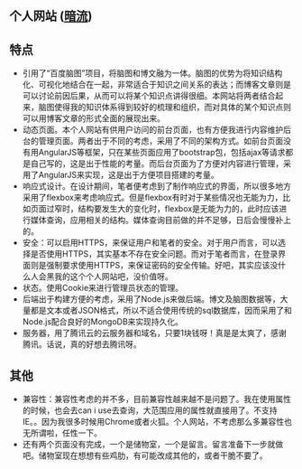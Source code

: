 个人网站 ([暗流](http://www.peytonzhao88.cn))
---
## 特点
* 引用了“百度脑图”项目，将脑图和博文融为一体。脑图的优势为将知识结构化、可视化地结合在一起，非常适合于知识之间关系的表达；而博客文章则是可以讨论前因后果，从而可以将某个知识点讲得很细。本网站将两者结合起来，脑图使得我的知识体系得到较好的梳理和组织，而对具体的某个知识点则可以用博客文章的形式全面的展现出来。
* 动态页面。本个人网站有供用户访问的前台页面，也有方便我进行内容维护后台的管理页面。两者出于不同的考虑，采用了不同的架构方式。如前台页面没有用AngularJS等框架，只在某些页面应用了bootstrap包，包括ajax等请求都是自己写的，这是出于性能的考量。而后台页面为了方便对内容进行管理，采用了AngularJS来实现，这是出于方便项目搭建的考量。
* 响应式设计。在设计期间，笔者便考虑到了制作响应式的界面，所以很多地方采用了flexbox来考虑响应式。但是flexbox有时对于某些情况也无能为力，比如页面过窄时，结构要发生大的变化时，flexbox是无能为力的，此时应该进行媒体查询，应用相关的结构。媒体查询目前做的并不足够，日后会慢慢补上的。
* 安全：可以启用HTTPS，来保证用户和笔者的安全。对于用户而言，可以选择是否使用HTTPS，其实基本不存在安全问题。而对于笔者而言，在登录界面则是强制要求使用HTTPS，来保证密码的安全传输。好吧，其实应该没什么人会黑我的这个个人网站吧，没价值呀。
* 状态。使用Cookie来进行管理员状态的管理。
* 后端出于构建方便的考虑，采用了Node.js来做后端。博文及脑图数据等，大量都是文本或者JSON格式，所以不适合使用传统的sql数据库，因而采用了和Node.js配合良好的MongoDB来实现持久化。
* 服务器，用了腾讯云的云服务器和域名，只要1块钱呀！真是是太爽了，感谢腾讯。话说，真的好想去腾讯呀。

## 其他
* 兼容性：兼容性考虑的并不多，目前兼容性越来越不是问题了。我在使用属性的时候，也会去can i use去查询，大范围应用的属性就直接用了。不支持IE。。因为我很多时候用Chrome或者火狐。个人网站，不考虑那么多兼容性也无所谓啦，任性一下。
* 还有两个页面没有完成，一个是储物室，一个是留言。留言准备下一步就做吧。储物室现在想想有些鸡肋，有可能改成其他的，或者干脆不要了。
